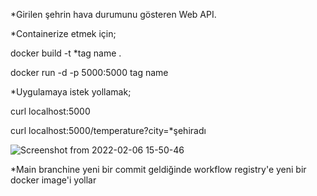 *Girilen şehrin hava durumunu gösteren Web API.

*Containerize etmek için;

docker build -t *tag name .

docker run -d -p 5000:5000 tag name

*Uygulamaya istek yollamak;

curl localhost:5000

curl localhost:5000/temperature?city=*şehiradı

![Screenshot from 2022-02-06 15-50-46](https://user-images.githubusercontent.com/91996015/152681700-eed35e83-5d17-4f08-9038-aaef8bc01696.png)

*Main branchine yeni bir commit geldiğinde workflow registry'e yeni bir docker image'i yollar
 
